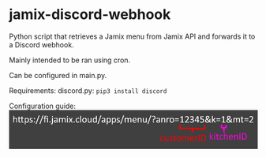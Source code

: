 # jamix-discord-webhook
Python script that retrieves a Jamix menu from Jamix API and forwards it to a Discord webhook.

Mainly intended to be ran using cron.

Can be configured in main.py.

Requirements:
discord.py:
`pip3 install discord`

Configuration guide:
![guide image](https://github.com/OnniSaarni/jamix-discord-webhook/blob/main/images/guide.png?raw=true)
